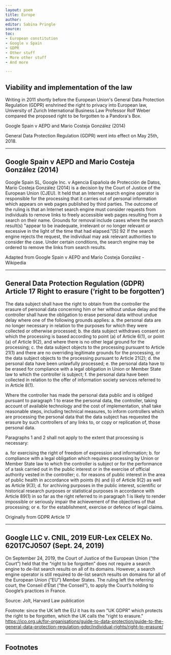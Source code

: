 ```yaml
---
layout: poem
title: Europe
author:
editor: Sabina Pringle
source:
toc:
- European constitution
- Google v Spain
- GDPR
- Other stuff
- More other stuff
- And more

---
```


## Viability and implementation of the law

Writing in 2011 shortly before the European Union's General Data Protection Regulation (GDPR) enshrined the right to privacy into European law, University of Zurich International Business Law Professor Rolf Weber compared the proposed right to be forgotten to a Pandora's Box.

[^7]:Weber, Rolf H. "The right to be forgotten: More than a Pandora's Box?" JIPITECH 120, 2011. [https://www.jipitec.eu/issues/jipitec-2-2-2011/3084/jipitec%202%20-%20a%20-%20weber.pdf](https://www.jipitec.eu/issues/jipitec-2-2-2011/3084/jipitec%202%20-%20a%20-%20weber.pdf)

Google Spain v AEPD and Mario Costeja González (2014)

General Data Protection Regulation (GDPR) went into effect on May 25th, 2018.

---

## Google Spain v AEPD and Mario Costeja González (2014)

Google Spain SL, Google Inc. v Agencia Española de Protección de Datos, Mario Costeja González (2014) is a decision by the Court of Justice of the European Union (CJEU). It held that an Internet search engine operator is responsible for the processing that it carries out of personal information which appears on web pages published by third parties. The outcome of the ruling is that an Internet search engine must consider requests from individuals to remove links to freely accessible web pages resulting from a search on their name. Grounds for removal include cases where the search result(s) "appear to be inadequate, irrelevant or no longer relevant or excessive in the light of the time that had elapsed."[5]: 92  If the search engine rejects the request, the individual may ask relevant authorities to consider the case. Under certain conditions, the search engine may be ordered to remove the links from search results.

Adapted from Google Spain v AEPD and Mario Costeja González - Wikipedia

---

## General Data Protection Regulation (GDPR) Article 17 Right to erasure (‘right to be forgotten’)

The data subject shall have the right to obtain from the controller the erasure of personal data concerning him or her without undue delay and the controller shall have the obligation to erase personal data without undue delay where one of the following grounds applies: a. the personal data are no longer necessary in relation to the purposes for which they were collected or otherwise processed; b. the data subject withdraws consent on which the processing is based according to point (a) of Article 6(1), or point (a) of Article 9(2), and where there is no other legal ground for the processing; c. the data subject objects to the processing pursuant to Article 21(1) and there are no overriding legitimate grounds for the processing, or the data subject objects to the processing pursuant to Article 21(2); d. the personal data have been unlawfully processed; e. the personal data have to be erased for compliance with a legal obligation in Union or Member State law to which the controller is subject; f. the personal data have been collected in relation to the offer of information society services referred to in Article 8(1).

Where the controller has made the personal data public and is obliged pursuant to paragraph 1 to erase the personal data, the controller, taking account of available technology and the cost of implementation, shall take reasonable steps, including technical measures, to inform controllers which are processing the personal data that the data subject has requested the erasure by such controllers of any links to, or copy or replication of, those personal data.

Paragraphs 1 and 2 shall not apply to the extent that processing is necessary:

a. for exercising the right of freedom of expression and information; b. for compliance with a legal obligation which requires processing by Union or Member State law to which the controller is subject or for the performance of a task carried out in the public interest or in the exercise of official authority vested in the controller; c. for reasons of public interest in the area of public health in accordance with points (h) and (i) of Article 9(2) as well as Article 9(3); d. for archiving purposes in the public interest, scientific or historical research purposes or statistical purposes in accordance with Article 89(1) in so far as the right referred to in paragraph 1 is likely to render impossible or seriously impair the achievement of the objectives of that processing; or e. for the establishment, exercise or defence of legal claims.

Originally from GDPR Article 17

---

## Google LLC v. CNIL, 2019 EUR-Lex CELEX No. 62017CJ0507 (Sept. 24, 2019)

On September 24, 2019, the Court of Justice of the European Union (“the Court”) held that the “right to be forgotten” does not require a search engine to de-list search results on all of its domains. However, a search engine operator is still required to de-list search results on domains for all of the European Union (“EU”) Member States. The ruling left the referring court, the Conseil d’État (“the Conseil”), to apply the Court’s holding to Google’s practices in France.

Source: Jolt, Harvard Law publication

Footnote: since the UK left the EU it has its own "UK GDPR" which protects the right to be forgotten, which the UK calls the "right to erasure." https://ico.org.uk/for-organisations/guide-to-data-protection/guide-to-the-general-data-protection-regulation-gdpr/individual-rights/right-to-erasure/

---

## Footnotes
